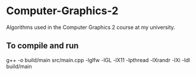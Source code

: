 # Computer-Graphics-2
Algorithms used in the Computer Graphics 2 course at my university.

## To compile and run

g++ -o build/main src/main.cpp -lglfw -lGL -lX11 -lpthread -lXrandr -lXi -ldl <br/>
build/main
